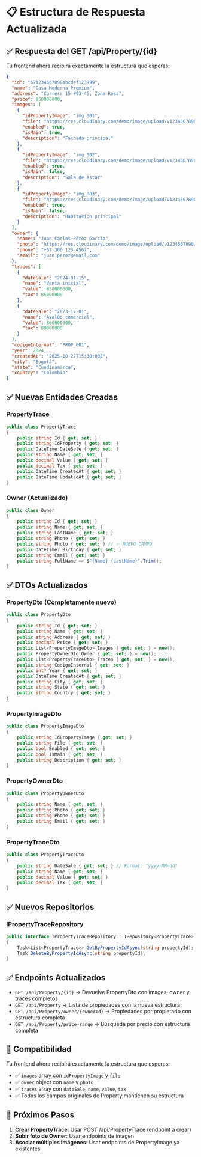 <!-- @format -->

# 📋 Estructura de Respuesta Actualizada

## ✅ **Respuesta del GET /api/Property/{id}**

Tu frontend ahora recibirá exactamente la estructura que esperas:

```json
{
  "id": "671234567890abcdef123999",
  "name": "Casa Moderna Premium",
  "address": "Carrera 15 #93-45, Zona Rosa",
  "price": 850000000,
  "images": [
    {
      "idPropertyImage": "img_001",
      "file": "https://res.cloudinary.com/demo/image/upload/v1234567890/fachada.jpg",
      "enabled": true,
      "isMain": true,
      "description": "Fachada principal"
    },
    {
      "idPropertyImage": "img_002",
      "file": "https://res.cloudinary.com/demo/image/upload/v1234567890/sala.jpg",
      "enabled": true,
      "isMain": false,
      "description": "Sala de estar"
    },
    {
      "idPropertyImage": "img_003",
      "file": "https://res.cloudinary.com/demo/image/upload/v1234567890/habitacion.jpg",
      "enabled": true,
      "isMain": false,
      "description": "Habitación principal"
    }
  ],
  "owner": {
    "name": "Juan Carlos Pérez García",
    "photo": "https://res.cloudinary.com/demo/image/upload/v1234567890/owner-photo.jpg",
    "phone": "+57 300 123 4567",
    "email": "juan.perez@email.com"
  },
  "traces": [
    {
      "dateSale": "2024-01-15",
      "name": "Venta inicial",
      "value": 850000000,
      "tax": 85000000
    },
    {
      "dateSale": "2023-12-01",
      "name": "Avalúo comercial",
      "value": 800000000,
      "tax": 80000000
    }
  ],
  "codigoInternal": "PROP_001",
  "year": 2024,
  "createdAt": "2025-10-27T15:30:00Z",
  "city": "Bogotá",
  "state": "Cundinamarca",
  "country": "Colombia"
}
```

## ✅ **Nuevas Entidades Creadas**

### **PropertyTrace**

```csharp
public class PropertyTrace
{
    public string Id { get; set; }
    public string IdProperty { get; set; }
    public DateTime DateSale { get; set; }
    public string Name { get; set; }
    public decimal Value { get; set; }
    public decimal Tax { get; set; }
    public DateTime CreatedAt { get; set; }
    public DateTime UpdatedAt { get; set; }
}
```

### **Owner (Actualizado)**

```csharp
public class Owner
{
    public string Id { get; set; }
    public string Name { get; set; }
    public string LastName { get; set; }
    public string Phone { get; set; }
    public string Photo { get; set; } // ✅ NUEVO CAMPO
    public DateTime? Birthday { get; set; }
    public string Email { get; set; }
    public string FullName => $"{Name} {LastName}".Trim();
}
```

## ✅ **DTOs Actualizados**

### **PropertyDto (Completamente nuevo)**

```csharp
public class PropertyDto
{
    public string Id { get; set; }
    public string Name { get; set; }
    public string Address { get; set; }
    public decimal Price { get; set; }
    public List<PropertyImageDto> Images { get; set; } = new();
    public PropertyOwnerDto Owner { get; set; } = new();
    public List<PropertyTraceDto> Traces { get; set; } = new();
    public string CodigoInternal { get; set; }
    public int? Year { get; set; }
    public DateTime CreatedAt { get; set; }
    public string City { get; set; }
    public string State { get; set; }
    public string Country { get; set; }
}
```

### **PropertyImageDto**

```csharp
public class PropertyImageDto
{
    public string IdPropertyImage { get; set; }
    public string File { get; set; }
    public bool Enabled { get; set; }
    public bool IsMain { get; set; }
    public string Description { get; set; }
}
```

### **PropertyOwnerDto**

```csharp
public class PropertyOwnerDto
{
    public string Name { get; set; }
    public string Photo { get; set; }
    public string Phone { get; set; }
    public string Email { get; set; }
}
```

### **PropertyTraceDto**

```csharp
public class PropertyTraceDto
{
    public string DateSale { get; set; } // Format: "yyyy-MM-dd"
    public string Name { get; set; }
    public decimal Value { get; set; }
    public decimal Tax { get; set; }
}
```

## ✅ **Nuevos Repositorios**

### **IPropertyTraceRepository**

```csharp
public interface IPropertyTraceRepository : IRepository<PropertyTrace>
{
    Task<List<PropertyTrace>> GetByPropertyIdAsync(string propertyId);
    Task DeleteByPropertyIdAsync(string propertyId);
}
```

## ✅ **Endpoints Actualizados**

- `GET /api/Property/{id}` → Devuelve PropertyDto con images, owner y traces completos
- `GET /api/Property` → Lista de propiedades con la nueva estructura
- `GET /api/Property/owner/{ownerId}` → Propiedades por propietario con estructura completa
- `GET /api/Property/price-range` → Búsqueda por precio con estructura completa

## 🚀 **Compatibilidad**

Tu frontend ahora recibirá exactamente la estructura que esperas:

- ✅ `images` array con `idPropertyImage` y `file`
- ✅ `owner` object con `name` y `photo`
- ✅ `traces` array con `dateSale`, `name`, `value`, `tax`
- ✅ Todos los campos originales de Property mantienen su estructura

## 📝 **Próximos Pasos**

1. **Crear PropertyTrace**: Usar POST /api/PropertyTrace (endpoint a crear)
2. **Subir foto de Owner**: Usar endpoints de imagen
3. **Asociar múltiples imágenes**: Usar endpoints de PropertyImage ya existentes

